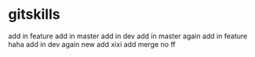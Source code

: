 # gitskills
add in feature
add in master
add in dev
add in master again
add in feature haha
add in dev again
new add xixi
add merge no ff

